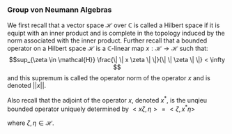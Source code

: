 ### Group von Neumann Algebras



We first recall that a vector space $\mathcal{H}$ over $\mathbb{C}$ is called a Hilbert space if it is equipt with an inner product and is complete in the topology induced by the norm associated with the inner product. Further recall that a bounded operator on a Hilbert space $\mathcal{H}$ is a $\mathbb{C}$-linear map $x: \mathcal{H} \rightarrow \mathcal{H}$ such that: $$sup_{\zeta \in \mathcal{H}} \frac{\| \| x \zeta \| \|}{\| \| \zeta \| \|} < \infty $$ and this supremum is called the operator norm of the operator $x$ and is denoted $\lvert \lvert x \rvert \rvert$.

Also recall that the adjoint of the operator $x$, denoted $x^*$, is the unqieu bounded operator uniquely determined by $< x \zeta, \eta > = < \zeta, x^* \eta >$

where $\zeta, \eta \in \mathcal{H}$.  




































